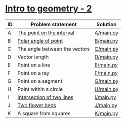 # [Intro to geometry - 2](https://www.e-olymp.com/en/contests/9009)



| ID | Problem statement                                                                    | Solution               |
|----|--------------------------------------------------------------------------------------|------------------------|
| A  | [The point on the interval](https://www.e-olymp.com/en/contests/9009/problems/78057) | [A/main.py](A/main.py) |
| B  | [Polar angle of point](https://www.e-olymp.com/en/contests/9009/problems/78058)      | [B/main.py](B/main.py) |
| C  | The angle between the vectors                                                        | [C/main.py](C/main.py) |
| D  | Vector length                                                                        | [D/main.py](D/main.py) |
| E  | Point on a line                                                                      | [E/main.py](E/main.py) |
| F  | Point on a ray                                                                       | [F/main.py](F/main.py) |
| G  | Point on a segment                                                                   | [G/main.py](G/main.py) |
| H  | Point within a circle                                                                | [H/main.py](H/main.py) |
| I  | [Intersection of two lines](https://www.e-olymp.com/en/contests/9009/problems/78065) | [I/main.py](I/main.py) |
| J  | [Two flower beds](https://www.e-olymp.com/en/contests/9009/problems/78066)           | [J/main.py](J/main.py) |
| K  | A square from squares                                                                | [K/main.py](K/main.py) |

